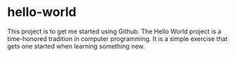 # hello-world
This project is to get me started using Github. The Hello World project is a time-honored tradition in computer programming. It is a simple exercise that gets one started when learning something new. 
